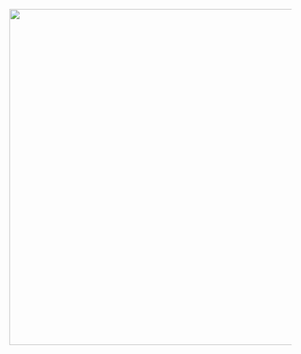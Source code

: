 <!DOCTYPE html>
<html lang="en">
<head>
    <meta charset="UTF-8">
    <meta http-equiv="X-UA-Compatible" content="IE=edge">
    <meta name="viewport" content="width=device-width, initial-scale=1.0">
</head>
<body>
    <p><a href="https://courses.s7ee7.com?wvideo=7qlnnsiy93"><img src="https://embed-ssl.wistia.com/deliveries/415111c7c035f4cf687ac933a18a9f587f8a9f1e.jpg?image_play_button_size=2x&amp;image_crop_resized=960x540&amp;image_play_button=1&amp;image_play_button_color=7b796ae0" width="400" height="225" style="width: 1100px; height: 600px;"></a></p><p><a href="https://courses.s7ee7.com?wvideo=7qlnnsiy93"></a></p>
</body>
</html>
